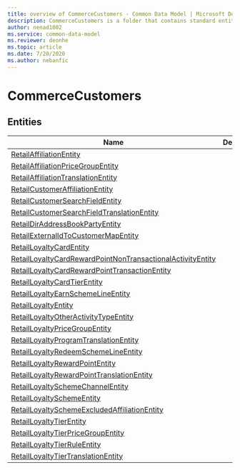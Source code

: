 ```yaml
---
title: overview of CommerceCustomers - Common Data Model | Microsoft Docs
description: CommerceCustomers is a folder that contains standard entities related to the Common Data Model.
author: nenad1002
ms.service: common-data-model
ms.reviewer: deonhe
ms.topic: article
ms.date: 7/20/2020
ms.author: nebanfic
---
```


# CommerceCustomers


## Entities

|Name|Description|
|---|---|
|[RetailAffiliationEntity](RetailAffiliationEntity.md)||
|[RetailAffiliationPriceGroupEntity](RetailAffiliationPriceGroupEntity.md)||
|[RetailAffiliationTranslationEntity](RetailAffiliationTranslationEntity.md)||
|[RetailCustomerAffiliationEntity](RetailCustomerAffiliationEntity.md)||
|[RetailCustomerSearchFieldEntity](RetailCustomerSearchFieldEntity.md)||
|[RetailCustomerSearchFieldTranslationEntity](RetailCustomerSearchFieldTranslationEntity.md)||
|[RetailDirAddressBookPartyEntity](RetailDirAddressBookPartyEntity.md)||
|[RetailExternalIdToCustomerMapEntity](RetailExternalIdToCustomerMapEntity.md)||
|[RetailLoyaltyCardEntity](RetailLoyaltyCardEntity.md)||
|[RetailLoyaltyCardRewardPointNonTransactionalActivityEntity](RetailLoyaltyCardRewardPointNonTransactionalActivityEntity.md)||
|[RetailLoyaltyCardRewardPointTransactionEntity](RetailLoyaltyCardRewardPointTransactionEntity.md)||
|[RetailLoyaltyCardTierEntity](RetailLoyaltyCardTierEntity.md)||
|[RetailLoyaltyEarnSchemeLineEntity](RetailLoyaltyEarnSchemeLineEntity.md)||
|[RetailLoyaltyEntity](RetailLoyaltyEntity.md)||
|[RetailLoyaltyOtherActivityTypeEntity](RetailLoyaltyOtherActivityTypeEntity.md)||
|[RetailLoyaltyPriceGroupEntity](RetailLoyaltyPriceGroupEntity.md)||
|[RetailLoyaltyProgramTranslationEntity](RetailLoyaltyProgramTranslationEntity.md)||
|[RetailLoyaltyRedeemSchemeLineEntity](RetailLoyaltyRedeemSchemeLineEntity.md)||
|[RetailLoyaltyRewardPointEntity](RetailLoyaltyRewardPointEntity.md)||
|[RetailLoyaltyRewardPointTranslationEntity](RetailLoyaltyRewardPointTranslationEntity.md)||
|[RetailLoyaltySchemeChannelEntity](RetailLoyaltySchemeChannelEntity.md)||
|[RetailLoyaltySchemeEntity](RetailLoyaltySchemeEntity.md)||
|[RetailLoyaltySchemeExcludedAffiliationEntity](RetailLoyaltySchemeExcludedAffiliationEntity.md)||
|[RetailLoyaltyTierEntity](RetailLoyaltyTierEntity.md)||
|[RetailLoyaltyTierPriceGroupEntity](RetailLoyaltyTierPriceGroupEntity.md)||
|[RetailLoyaltyTierRuleEntity](RetailLoyaltyTierRuleEntity.md)||
|[RetailLoyaltyTierTranslationEntity](RetailLoyaltyTierTranslationEntity.md)||
